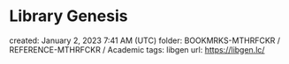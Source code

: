# Library Genesis

created: January 2, 2023 7:41 AM (UTC)
folder: BOOKMRKS-MTHRFCKR / REFERENCE-MTHRFCKR / Academic
tags: libgen
url: https://libgen.lc/
